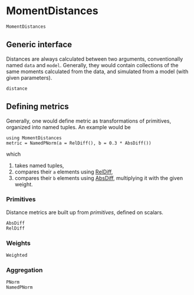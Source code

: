 # MomentDistances

```@docs
MomentDistances
```

## Generic interface

Distances are always calculated between two arguments, conventionally named `data` and `model`. Generally, they would contain collections of the same moments calculated from the data, and simulated from a model (with given parameters).

```@docs
distance
```

## Defining metrics

Generally, one would define metric as transformations of primitives, organized into named tuples. An example would be
```@example
using MomentDistances
metric = NamedPNorm(a = RelDiff(), b = 0.3 * AbsDiff())
```
which 
1. takes named tuples,
2. compares their `a` elements using [RelDiff](@ref),
3. compares their `b` elements using [AbsDiff](@ref), multiplying it with the given weight.

### Primitives

Distance metrics are built up from *primitives*, defined on scalars.

```@docs
AbsDiff
RelDiff
```

### Weights

```@docs
Weighted
```

### Aggregation

```@docs
PNorm
NamedPNorm
```
